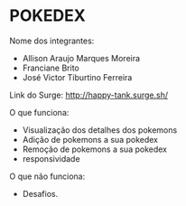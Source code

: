 # POKEDEX

Nome dos integrantes: 
- Allison Araujo Marques Moreira
- Franciane Brito
- José Victor Tiburtino Ferreira

Link do Surge: http://happy-tank.surge.sh/

O que funciona:
- Visualização dos detalhes dos pokemons
- Adição de pokemons a sua pokedex
- Remoção de pokemons a sua pokedex
- responsividade

O que não funciona: 
- Desafios.
